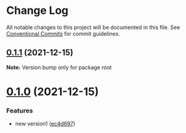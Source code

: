 # Change Log

All notable changes to this project will be documented in this file.
See [Conventional Commits](https://conventionalcommits.org) for commit guidelines.

## [0.1.1](https://github.com/Dongd0825/myhooks/compare/v0.1.0...v0.1.1) (2021-12-15)

**Note:** Version bump only for package root





# [0.1.0](https://github.com/Dongd0825/myhooks/compare/v0.0.4...v0.1.0) (2021-12-15)


### Features

* new version1 ([ec4d697](https://github.com/Dongd0825/myhooks/commit/ec4d697d709a2d80e08ee8152c4643bff1e5fb16))
